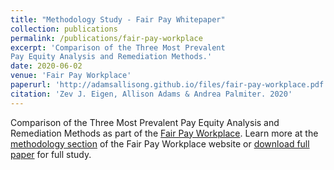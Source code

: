 ```yaml
---
title: "Methodology Study - Fair Pay Whitepaper"
collection: publications
permalink: /publications/fair-pay-workplace
excerpt: 'Comparison of the Three Most Prevalent
Pay Equity Analysis and Remediation Methods.'
date: 2020-06-02
venue: 'Fair Pay Workplace'
paperurl: 'http://adamsallisong.github.io/files/fair-pay-workplace.pdf'
citation: 'Zev J. Eigen, Allison Adams & Andrea Palmiter. 2020'
---
```

Comparison of the Three Most Prevalent
Pay Equity Analysis and Remediation Methods as part of the [Fair Pay Workplace](https://fairpayworkplace.org/). Learn more at the [methodology section](https://fairpayworkplace.org/methodology/}) of the Fair Pay Workplace website or
<a href="http://adamsallisong.github.io/files/fair-pay-workplace.pdf" target="_blank">download full paper</a> for full study.
